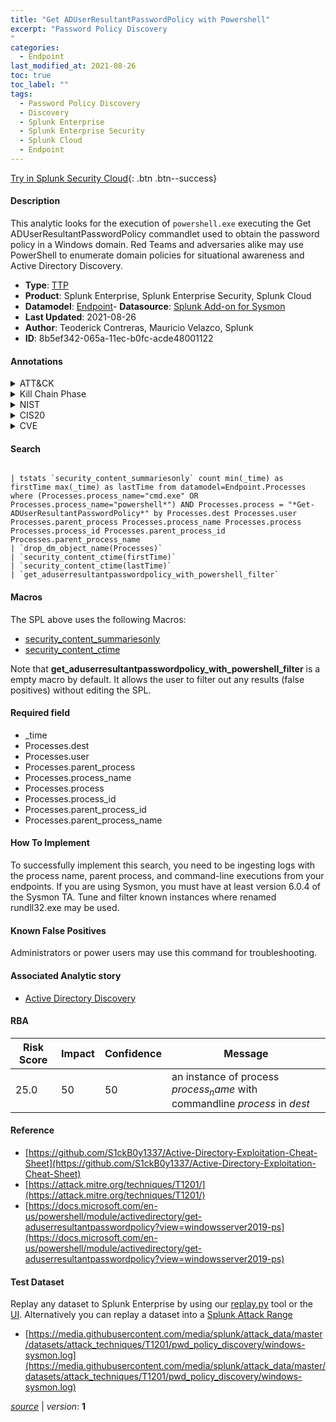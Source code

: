 ```yaml
---
title: "Get ADUserResultantPasswordPolicy with Powershell"
excerpt: "Password Policy Discovery
"
categories:
  - Endpoint
last_modified_at: 2021-08-26
toc: true
toc_label: ""
tags:
  - Password Policy Discovery
  - Discovery
  - Splunk Enterprise
  - Splunk Enterprise Security
  - Splunk Cloud
  - Endpoint
---
```




[Try in Splunk Security Cloud](https://www.splunk.com/en_splunk_app_enrichmentus/cyber-security.html){: .btn .btn--success}

#### Description

This analytic looks for the execution of `powershell.exe` executing the Get ADUserResultantPasswordPolicy commandlet used to obtain the password policy in a Windows domain. Red Teams and adversaries alike may use PowerShell to enumerate domain policies for situational awareness and Active Directory Discovery.

- **Type**: [TTP](https://github.com/splunk/security_content/wiki/Detection-Analytic-Types)
- **Product**: Splunk Enterprise, Splunk Enterprise Security, Splunk Cloud
- **Datamodel**: [Endpoint](https://docs.splunk.com/Documentation/CIM/latest/User/Endpoint)- **Datasource**: [Splunk Add-on for Sysmon](https://splunkbase.splunk.com/app/5709)
- **Last Updated**: 2021-08-26
- **Author**: Teoderick Contreras, Mauricio Velazco, Splunk
- **ID**: 8b5ef342-065a-11ec-b0fc-acde48001122


#### Annotations

<details>
  <summary>ATT&CK</summary>

<div markdown="1">


| ID             | Technique        |  Tactic             |
| -------------- | ---------------- |-------------------- |
| [T1201](https://attack.mitre.org/techniques/T1201/) | Password Policy Discovery | Discovery |

</div>
</details>


<details>
  <summary>Kill Chain Phase</summary>

<div markdown="1">

* Reconnaissance


</div>
</details>


<details>
  <summary>NIST</summary>

<div markdown="1">



</div>
</details>

<details>
  <summary>CIS20</summary>

<div markdown="1">



</div>
</details>

<details>
  <summary>CVE</summary>

<div markdown="1">


</div>
</details>

#### Search

```

| tstats `security_content_summariesonly` count min(_time) as firstTime max(_time) as lastTime from datamodel=Endpoint.Processes where (Processes.process_name="cmd.exe" OR Processes.process_name="powershell*") AND Processes.process = "*Get-ADUserResultantPasswordPolicy*" by Processes.dest Processes.user Processes.parent_process Processes.process_name Processes.process Processes.process_id Processes.parent_process_id Processes.parent_process_name 
| `drop_dm_object_name(Processes)` 
| `security_content_ctime(firstTime)` 
| `security_content_ctime(lastTime)` 
| `get_aduserresultantpasswordpolicy_with_powershell_filter`
```

#### Macros
The SPL above uses the following Macros:
* [security_content_summariesonly](https://github.com/splunk/security_content/blob/develop/macros/security_content_summariesonly.yml)
* [security_content_ctime](https://github.com/splunk/security_content/blob/develop/macros/security_content_ctime.yml)

Note that **get_aduserresultantpasswordpolicy_with_powershell_filter** is a empty macro by default. It allows the user to filter out any results (false positives) without editing the SPL.

#### Required field
* _time
* Processes.dest
* Processes.user
* Processes.parent_process
* Processes.process_name
* Processes.process
* Processes.process_id
* Processes.parent_process_id
* Processes.parent_process_name


#### How To Implement
To successfully implement this search, you need to be ingesting logs with the process name, parent process, and command-line executions from your endpoints. If you are using Sysmon, you must have at least version 6.0.4 of the Sysmon TA. Tune and filter known instances where renamed rundll32.exe may be used.

#### Known False Positives
Administrators or power users may use this command for troubleshooting.

#### Associated Analytic story
* [Active Directory Discovery](/stories/active_directory_discovery)




#### RBA

| Risk Score  | Impact      | Confidence   | Message      |
| ----------- | ----------- |--------------|--------------|
| 25.0 | 50 | 50 | an instance of process $process_name$ with commandline $process$ in $dest$ |


#### Reference

* [https://github.com/S1ckB0y1337/Active-Directory-Exploitation-Cheat-Sheet](https://github.com/S1ckB0y1337/Active-Directory-Exploitation-Cheat-Sheet)
* [https://attack.mitre.org/techniques/T1201/](https://attack.mitre.org/techniques/T1201/)
* [https://docs.microsoft.com/en-us/powershell/module/activedirectory/get-aduserresultantpasswordpolicy?view=windowsserver2019-ps](https://docs.microsoft.com/en-us/powershell/module/activedirectory/get-aduserresultantpasswordpolicy?view=windowsserver2019-ps)



#### Test Dataset
Replay any dataset to Splunk Enterprise by using our [replay.py](https://github.com/splunk/attack_data#using-replaypy) tool or the [UI](https://github.com/splunk/attack_data#using-ui).
Alternatively you can replay a dataset into a [Splunk Attack Range](https://github.com/splunk/attack_range#replay-dumps-into-attack-range-splunk-server)


* [https://media.githubusercontent.com/media/splunk/attack_data/master/datasets/attack_techniques/T1201/pwd_policy_discovery/windows-sysmon.log](https://media.githubusercontent.com/media/splunk/attack_data/master/datasets/attack_techniques/T1201/pwd_policy_discovery/windows-sysmon.log)



[*source*](https://github.com/splunk/security_content/tree/develop/detections/endpoint/get_aduserresultantpasswordpolicy_with_powershell.yml) \| *version*: **1**